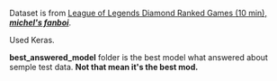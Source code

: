 Dataset is from [League of Legends Diamond Ranked Games (10 min), ***michel's fanboi***](https://www.kaggle.com/bobbyscience/league-of-legends-diamond-ranked-games-10-min).

Used Keras.

**best_answered_model** folder is the best model what answered about semple test data. **Not that mean it's the best mod.**
